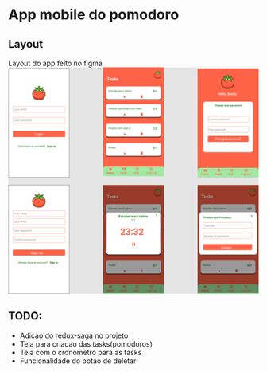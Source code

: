 # App mobile do pomodoro

## Layout

Layout do app feito no figma
![Alt text](layout/Pomodoro.png)

## TODO:

- Adicao do redux-saga no projeto
- Tela para criacao das tasks(pomodoros)
- Tela com o cronometro para as tasks
- Funcionalidade do botao de deletar
